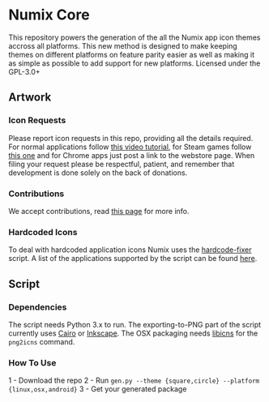 # Numix Core

This repository powers the generation of the all the Numix app icon themes accross all platforms. This new method is designed to make keeping themes on different platforms on feature parity easier as well as making it as simple as possible to add support for new platforms. Licensed under the GPL-3.0+

## Artwork

### Icon Requests

Please report icon requests in this repo, providing all the details required. For normal applications follow [this video tutorial](https://plus.google.com/+NumixprojectOrg/posts/DkRmhFZuWez), for Steam games follow [this one](https://www.youtube.com/watch?v=BuUy4CzCoXc) and for Chrome apps just post a link to the webstore page. When filing your request please be respectful, patient, and remember that development is done solely on the back of donations.

### Contributions

We accept contributions, read [this page](https://github.com/numixproject/numix-core/wiki/Contributing) for more info.

### Hardcoded Icons

To deal with hardcoded application icons Numix uses the [hardcode-fixer](https://github.com/Foggalong/hardcode-fixer) script. A list of the applications supported by the script can be found [here](https://github.com/Foggalong/hardcode-fixer/wiki/App-Support).

## Script

### Dependencies

The script needs Python 3.x to run. The exporting-to-PNG part of the script currently uses [Cairo](https://cairographics.org/) or [Inkscape](https://inkscape.org/). The OSX packaging needs [libicns](http://icns.sourceforge.net/) for the `png2icns` command.

### How To Use

1 - Download the repo
2 - Run `gen.py --theme {square,circle} --platform {linux,osx,android}`
3 - Get your generated package
